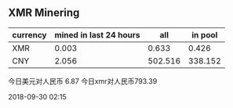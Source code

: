 ## XMR Minering

|currency|mined in last 24 hours|all|in pool|
|---|---|---|---|
|XMR|0.003|0.633|0.426|
|CNY|2.056|502.516|338.152|

今日美元对人民币 6.87	今日xmr对人民币793.39


2018-09-30 02:15